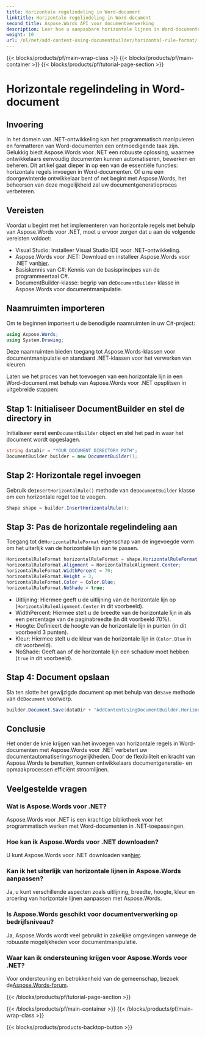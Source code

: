 ```yaml
---
title: Horizontale regelindeling in Word-document
linktitle: Horizontale regelindeling in Word-document
second_title: Aspose.Words API voor documentverwerking
description: Leer hoe u aanpasbare horizontale lijnen in Word-documenten kunt invoegen met Aspose.Words voor .NET. Verbeter de automatisering van uw documenten.
weight: 10
url: /nl/net/add-content-using-documentbuilder/horizontal-rule-format/
---
```


{{< blocks/products/pf/main-wrap-class >}}
{{< blocks/products/pf/main-container >}}
{{< blocks/products/pf/tutorial-page-section >}}

# Horizontale regelindeling in Word-document

## Invoering

In het domein van .NET-ontwikkeling kan het programmatisch manipuleren en formatteren van Word-documenten een ontmoedigende taak zijn. Gelukkig biedt Aspose.Words voor .NET een robuuste oplossing, waarmee ontwikkelaars eenvoudig documenten kunnen automatiseren, bewerken en beheren. Dit artikel gaat dieper in op een van de essentiële functies: horizontale regels invoegen in Word-documenten. Of u nu een doorgewinterde ontwikkelaar bent of net begint met Aspose.Words, het beheersen van deze mogelijkheid zal uw documentgeneratieproces verbeteren.

## Vereisten

Voordat u begint met het implementeren van horizontale regels met behulp van Aspose.Words voor .NET, moet u ervoor zorgen dat u aan de volgende vereisten voldoet:

- Visual Studio: Installeer Visual Studio IDE voor .NET-ontwikkeling.
- Aspose.Words voor .NET: Download en installeer Aspose.Words voor .NET van[hier](https://releases.aspose.com/words/net/).
- Basiskennis van C#: Kennis van de basisprincipes van de programmeertaal C#.
-  DocumentBuilder-klasse: begrip van de`DocumentBuilder` klasse in Aspose.Words voor documentmanipulatie.

## Naamruimten importeren

Om te beginnen importeert u de benodigde naamruimten in uw C#-project:

```csharp
using Aspose.Words;
using System.Drawing;
```

Deze naamruimten bieden toegang tot Aspose.Words-klassen voor documentmanipulatie en standaard .NET-klassen voor het verwerken van kleuren.

Laten we het proces van het toevoegen van een horizontale lijn in een Word-document met behulp van Aspose.Words voor .NET opsplitsen in uitgebreide stappen:

## Stap 1: Initialiseer DocumentBuilder en stel de directory in

 Initialiseer eerst een`DocumentBuilder` object en stel het pad in waar het document wordt opgeslagen.

```csharp
string dataDir = "YOUR_DOCUMENT_DIRECTORY_PATH";
DocumentBuilder builder = new DocumentBuilder();
```

## Stap 2: Horizontale regel invoegen

 Gebruik de`InsertHorizontalRule()` methode van de`DocumentBuilder` klasse om een horizontale regel toe te voegen.

```csharp
Shape shape = builder.InsertHorizontalRule();
```

## Stap 3: Pas de horizontale regelindeling aan

 Toegang tot de`HorizontalRuleFormat` eigenschap van de ingevoegde vorm om het uiterlijk van de horizontale lijn aan te passen.

```csharp
HorizontalRuleFormat horizontalRuleFormat = shape.HorizontalRuleFormat;
horizontalRuleFormat.Alignment = HorizontalRuleAlignment.Center;
horizontalRuleFormat.WidthPercent = 70;
horizontalRuleFormat.Height = 3;
horizontalRuleFormat.Color = Color.Blue;
horizontalRuleFormat.NoShade = true;
```

- Uitlijning: Hiermee geeft u de uitlijning van de horizontale lijn op (`HorizontalRuleAlignment.Center` in dit voorbeeld).
- WidthPercent: Hiermee stelt u de breedte van de horizontale lijn in als een percentage van de paginabreedte (in dit voorbeeld 70%).
- Hoogte: Definieert de hoogte van de horizontale lijn in punten (in dit voorbeeld 3 punten).
- Kleur: Hiermee stelt u de kleur van de horizontale lijn in (`Color.Blue` in dit voorbeeld).
- NoShade: Geeft aan of de horizontale lijn een schaduw moet hebben (`true` in dit voorbeeld).

## Stap 4: Document opslaan

 Sla ten slotte het gewijzigde document op met behulp van de`Save` methode van de`Document` voorwerp.

```csharp
builder.Document.Save(dataDir + "AddContentUsingDocumentBuilder.HorizontalRuleFormat.docx");
```

## Conclusie

Het onder de knie krijgen van het invoegen van horizontale regels in Word-documenten met Aspose.Words voor .NET verbetert uw documentautomatiseringsmogelijkheden. Door de flexibiliteit en kracht van Aspose.Words te benutten, kunnen ontwikkelaars documentgeneratie- en opmaakprocessen efficiënt stroomlijnen.

## Veelgestelde vragen

### Wat is Aspose.Words voor .NET?
Aspose.Words voor .NET is een krachtige bibliotheek voor het programmatisch werken met Word-documenten in .NET-toepassingen.

### Hoe kan ik Aspose.Words voor .NET downloaden?
 U kunt Aspose.Words voor .NET downloaden van[hier](https://releases.aspose.com/words/net/).

### Kan ik het uiterlijk van horizontale lijnen in Aspose.Words aanpassen?
Ja, u kunt verschillende aspecten zoals uitlijning, breedte, hoogte, kleur en arcering van horizontale lijnen aanpassen met Aspose.Words.

### Is Aspose.Words geschikt voor documentverwerking op bedrijfsniveau?
Ja, Aspose.Words wordt veel gebruikt in zakelijke omgevingen vanwege de robuuste mogelijkheden voor documentmanipulatie.

### Waar kan ik ondersteuning krijgen voor Aspose.Words voor .NET?
 Voor ondersteuning en betrokkenheid van de gemeenschap, bezoek de[Aspose.Words-forum](https://forum.aspose.com/c/words/8).

{{< /blocks/products/pf/tutorial-page-section >}}

{{< /blocks/products/pf/main-container >}}
{{< /blocks/products/pf/main-wrap-class >}}

{{< blocks/products/products-backtop-button >}}
